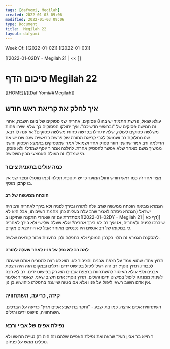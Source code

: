 ```yaml
---
tags: [dafyomi, Megilah] 
created: 2022-01-03 09:06
modified: 2022-01-03 09:06
type: Document
title:  Megilah 22
layout: dafyomi
---
```

Week Of: [[2022-01-02]]
[[2022-01-03]]

[[2022-01-02DY - Megilah 21 | << ]] 

# סיכום הדף  Megilah 22

[[HOME]]/[[Daf Yomi##Megilah]]

## איך לחלק את קריאת ראש חודש
עולא שואל, פרשת התמיד יש בה 8 פסוקים, אחריה שני פסוקים של ביום השבת, אחרי זה חמישה פסוקים של "ובראשי חדשיכם". איך יחולקו הפסוקים כך שלא ישירו פחות משלשה פסוקים לעולה, שלא יתחילו בפרשה פחות משלשה פסוקים?
אז ענה לו רבא, שזו מחלוקת רב ושמואל לגבי קריאת התורה של פרשת בראשית שגם שם יש את הדילמה ורב אמר שהשני חוזר פסוק אחד ושמואל אמר שמפסיקים באמצע הפסוק והשני ממשיך משם מאחר שלא אפשר להפסיק אחרת. 
להלכה אמר ר יוסף שמדלג ולא פוסק. מי שמדלג זה העולה האמצעי מבין השלושה.
### כמה עולים בתענית ציבור
מצד אחד זה כמו ראש חודש וחול המועד כי יש תוספת תפלה (כמו מוסף) ומצד שני אין בו **קרבן** מוסף.
#### הוכחה ממעשה של רב
הגמרא מביאה הוכחה ממעשה שרב עלה לתורה ובירך לפניה ולא בירך לאחריה ורב היה ישראל (הגמרא ניסתה לאמר שרב עלה בעלית כהן מחמת חשיבותו, אבל היא לא מסתדרת עם זה שאחרי התקנה שתיקנו ב[[2022-01-02DY - Megilah 21 | דף כא]] שיברכו לפניה ולאחריה, אז איך רב לא בירך אחריה? אלא שעלה שלישי ולא בירך לאחריה כי במקומו של רב אנשים היו נכנסים מאוחר אבל לא היו יוצאים מקדם.

למסקנת הגמרא זה תלוי בקרבן המוסף ולא בתפלה ולכן בתענית צבור קוראים שלשה.

#### למה רב לא נפל על פניו לאחר שעלה לתורה
תרוץ אחד: שהוא עמד על רצפת אבנים והציבור לא. הוא לא רצה להטריח אותם שיעמדו לכבודו.
תרוץ נוסף: רב היה רגיל ליפול בפישוט ידים ורגלים ובמקום הזה היה רצפת אבנים ולפי עולא האיסור להשתחוות ברצפת אבנים הוא רק בפישוט ידים. רב לא רצה לשנות ממנהגו ליפול בפישוט ידים ורגלים.
תרוץ נוסף: אדם חשוב שאני. שאמר ר אלעזר אין אדם חשוב רשאי ליפול על פניו אלא אם בטוח שייענה בתפלתו כיהושוע בן נון.

### קידה, כריעה, השתחוויה
השתחווית אפים ארצה. כמו בת שבע - "ותקד בת שבע אפים ארץ" 
כריעה על הברכים. 
השתחוויה, פישוט ידים ורגלים.
### נפילת אפים של אביי ורבא
ר חייא בר אבין העיד שראה את נפילת האפיים שלהם וזה היה רק נטיית הראש ולא נופלים ממש על פניהם.


